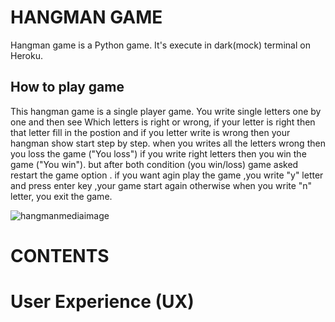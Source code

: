 
# HANGMAN GAME
Hangman game is a Python game. It's execute in dark(mock) terminal on Heroku.

## How to play game
This hangman game is a single player game. 
You write single letters one by one and then 
see Which letters is right or wrong, if your letter is 
right then that letter fill in the postion and if you letter 
write is wrong then your hangman show start step by step. when
you writes all the letters wrong then you loss the game ("You loss")
if you write right letters then you win the game ("You win"). but after both condition 
(you win/loss) game asked restart the game option . if you want agin play the game ,you write "y" letter and press enter key ,your game start again otherwise when you write "n" letter, you exit the game.

![hangmanmediaimage]()

# CONTENTS

# User Experience (UX)














































































































